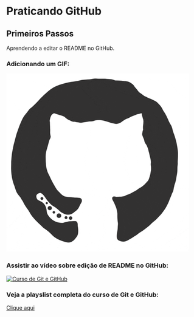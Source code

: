 # Praticando GitHub
## Primeiros Passos
Aprendendo a editar o README no GitHub.

### Adicionando um GIF:
![Gif do GitHub](https://github.com/Jorggyh/projeto-curso-git/blob/master/giphy.gif)

### Assistir ao vídeo sobre edição de README no GitHub:
[![Curso de Git e GitHub](http://img.youtube.com/vi/T70t3mDiwvg/0.jpg)](http://www.youtube.com/watch?v=T70t3mDiwvg "Vídeo sobre edição do README no GitHub")

### Veja a playslist completa do curso de Git e GitHub:
[Clique aqui](https://www.youtube.com/playlist?list=PLbEOwbQR9lqzK14I7OOeREEIE4k6rjgIj)
